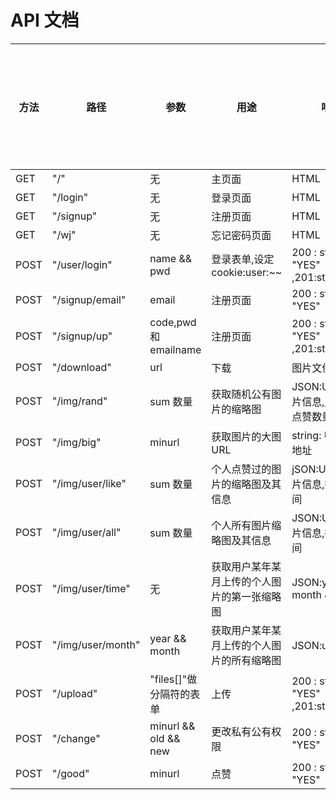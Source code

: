 # API 文档

| 方法 | 路径              | 参数                    | 用途                                         | 响应                                     | 是否需要身份认证 |
| ---- | ----------------- | ----------------------- | -------------------------------------------- | ---------------------------------------- | ---------------- |
| GET  | "/"               | 无                      | 主页面                                       | HTML                                     | 0                |
| GET  | "/login"          | 无                      | 登录页面                                     | HTML                                     | 0                |
| GET  | "/signup"         | 无                      | 注册页面                                     | HTML                                     | 0                |
| GET  | "/wj"             | 无                      | 忘记密码页面                                 | HTML                                     | 0                |
| POST | "/user/login"     | name  && pwd            | 登录表单,设定cookie:user:~~                  | 200 : string: "YES" ,201:string:"NO"     | 0                |
| POST | "/signup/email"   | email                   | 注册页面                                     | 200 : string: "YES"                      | 0                |
| POST | "/signup/up"      | code,pwd和emailname     | 注册页面                                     | 200 : string: "YES" ,201:string:"NO"     | 0                |
| POST | "/download"       | url                     | 下载                                         | 图片文件                                 | 0                |
| POST | "/img/rand"       | sum 数量                | 获取随机公有图片的缩略图                     | JSON:URL......图片信息,,按推荐和点赞数量 | 0                |
| POST | "/img/big"        | minurl                  | 获取图片的大图URL                            | string: URL 大图地址                     | 0                |
| POST | "/img/user/like"  | sum 数量                | 个人点赞过的图片的缩略图及其信息             | jSON:URL......图片信息,按上传时间        | 1                |
| POST | "/img/user/all"   | sum 数量                | 个人所有图片缩略图及其信息                   | JSON:URL......图片信息,按上传时间        | 1                |
| POST | "/img/user/time"  | 无                      | 获取用户某年某月上传的个人图片的第一张缩略图 | JSON:year && month && url                | 1                |
| POST | "/img/user/month" | year && month           | 获取用户某年某月上传的个人图片的所有缩略图   | JSON:url...信息                          | 1                |
| POST | "/upload"         | "files[]"做分隔符的表单 | 上传                                         | 200 : string: "YES" ,201:string:"NO"     | 1                |
| POST | "/change"         | minurl && old  && new   | 更改私有公有权限                             | 200 : string: "YES"                      | 1                |
| POST | "/good"           | minurl                  | 点赞                                         | 200 : string: "YES"                      | 1                |

